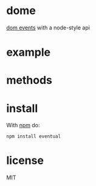 # dome

[dom events](http://www.w3.org/TR/DOM-Level-2-Events/events.html#Events-Registration-interfaces) with a node-style api

# example

# methods

# install

With [npm](http://npmjs.org) do:

```
npm install eventual
```

# license

MIT
